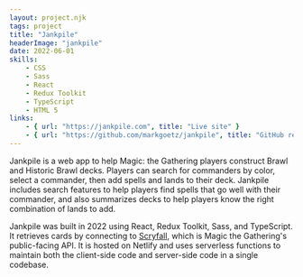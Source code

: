 ```yaml
---
layout: project.njk
tags: project
title: "Jankpile"
headerImage: "jankpile"
date: 2022-06-01
skills:
    - CSS
    - Sass
    - React
    - Redux Toolkit
    - TypeScript
    - HTML 5
links:
    - { url: "https://jankpile.com", title: "Live site" }
    - { url: "https://github.com/markgoetz/jankpile", title: "GitHub repository" }
---
```


Jankpile is a web app to help Magic: the Gathering players construct Brawl and Historic Brawl decks.  Players can search for commanders by color, select a commander, then add spells and lands to their deck.  Jankpile includes search features to help players find spells that go well with their commander, and also summarizes decks to help players know the right combination of lands to add.

Jankpile was built in 2022 using React, Redux Toolkit, Sass, and TypeScript.  It retrieves cards by connecting to [Scryfall](https://scryfall.com/docs/api), which is Magic the Gathering's public-facing API.  It is hosted on Netlify and uses serverless functions to maintain both the client-side code and server-side code in a single codebase.
